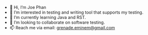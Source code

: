 - 👋 Hi, I’m Joe Phan
- 👀 I’m interested in testing and writing tool that supports my testing.
- 🌱 I’m currently learning Java and RST.
- 💞️ I’m looking to collaborate on software testing.
- 📫 Reach me via email: grenade.eminem@gmail.com

<!---
gunzpro21/gunzpro21 is a ✨ special ✨ repository because its `README.md` (this file) appears on your GitHub profile.
You can click the Preview link to take a look at your changes.
--->
